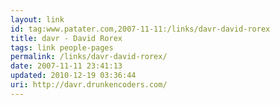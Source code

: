 ```yaml
---
layout: link
id: tag:www.patater.com,2007-11-11:/links/davr-david-rorex
title: davr - David Rorex
tags: link people-pages
permalink: /links/davr-david-rorex/
date: 2007-11-11 23:41:13
updated: 2010-12-19 03:36:44
uri: http://davr.drunkencoders.com/
---
```

